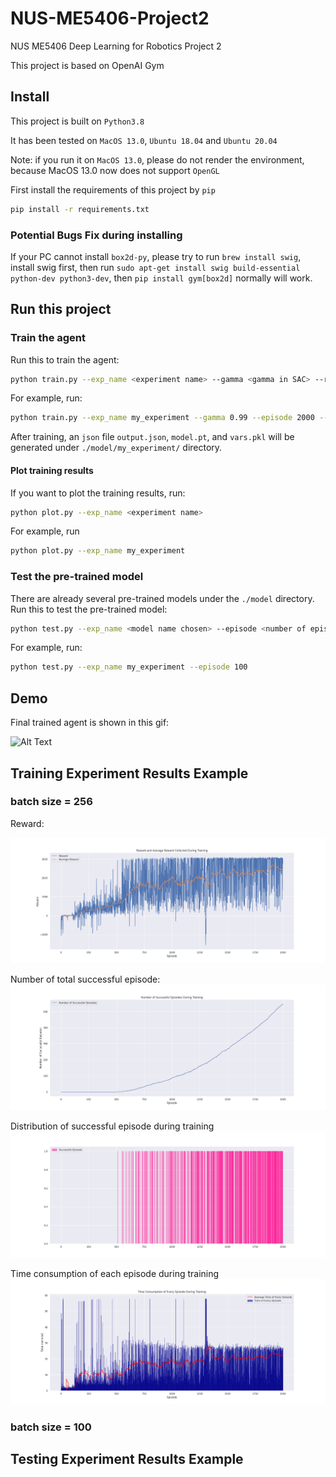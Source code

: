 # NUS-ME5406-Project2

NUS ME5406 Deep Learning for Robotics Project 2

This project is based on OpenAI Gym

## Install

This project is built on `Python3.8`

It has been tested on `MacOS 13.0`, `Ubuntu 18.04` and `Ubuntu 20.04`

Note: if you run it on `MacOS 13.0`, please do not render the environment, because MacOS 13.0 now does not support `OpenGL`

First install the requirements of this project by `pip`

```bash
pip install -r requirements.txt
```

### Potential Bugs Fix during installing

If your PC cannot install `box2d-py`, please try to run `brew install swig`, install swig first, then run
`sudo apt-get install swig build-essential python-dev python3-dev`, then `pip install gym[box2d]` normally will work.

## Run this project

### Train the agent

Run this to train the agent:

```bash
python train.py --exp_name <experiment name> --gamma <gamma in SAC> --render <whether render the environment> --batch_size <batch size in FIFO buffer replay experience>
```

For example, run:

```bash
python train.py --exp_name my_experiment --gamma 0.99 --episode 2000 --render True --batch_size 256
```

After training, an `json` file `output.json`, `model.pt`, and `vars.pkl` will be generated under `./model/my_experiment/` directory.

#### Plot training results

If you want to plot the training results, run:

```bash
python plot.py --exp_name <experiment name>
```

For example, run

```bash
python plot.py --exp_name my_experiment
```

### Test the pre-trained model

There are already several pre-trained models under the `./model` directory. Run this to test the pre-trained model:

```bash
python test.py --exp_name <model name chosen> --episode <number of episodes want to test>
```

For example, run:

```bash
python test.py --exp_name my_experiment --episode 100 
```

## Demo

Final trained agent is shown in this gif:

![Alt Text](./GIF/episode1.gif)

## Training Experiment Results Example

### batch size = 256

Reward:

![alt-text-1](./model/arc4.17.22:292000/reward.png)

Number of total successful episode:
![alt-text-2](./model/arc4.17.22:292000/success.png)

Distribution of successful episode during training
![alt-text-3](./model/arc4.17.22:292000/successdistribute.png)

Time consumption of each episode during training
![alt-text-4](./model/arc4.17.22:292000/timebar.png)

### batch size = 100

## Testing Experiment Results Example
